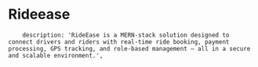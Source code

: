 # Rideease
        description: 'RideEase is a MERN-stack solution designed to connect drivers and riders with real-time ride booking, payment processing, GPS tracking, and role-based management — all in a secure and scalable environment.',
